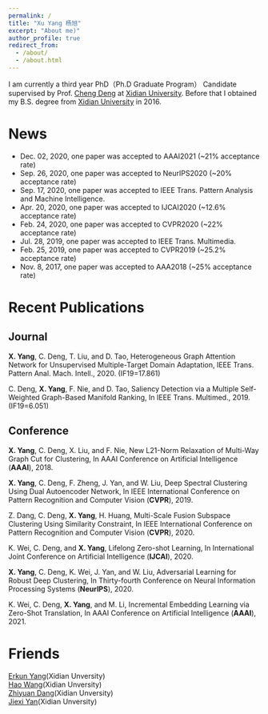```yaml
---
permalink: /
title: "Xu Yang 杨旭"
excerpt: "About me)"
author_profile: true
redirect_from: 
  - /about/
  - /about.html
---
```


I am currently a third year PhD（Ph.D Graduate Program） Candidate supervised by Prof. [Cheng Deng](http://see.xidian.edu.cn/faculty/chdeng/) at [Xidian University](http://www.xidian.edu.cn/). Before that I obtained my B.S. degree from [Xidian University](http://www.xidian.edu.cn/) in 2016.


News
======
* Dec. 02, 2020, one paper was accepted to AAAI2021 (~21% acceptance rate)
* Sep. 26, 2020, one paper was accepted to NeurIPS2020 (~20% acceptance rate)
* Sep. 17, 2020, one paper was accepted to IEEE Trans. Pattern Analysis and Machine Intelligence.
* Apr. 20, 2020, one paper was accepted to IJCAI2020 (~12.6% acceptance rate)
* Feb. 24, 2020, one paper was accepted to CVPR2020 (~22% acceptance rate)
* Jul. 28, 2019, one paper was accepted to IEEE Trans. Multimedia.
* Feb. 25, 2019, one paper was accepted to CVPR2019 (~25.2% acceptance rate)
* Nov. 8, 2017, one paper was accepted to AAA2018 (~25% acceptance rate)



Recent Publications
======

Journal
------
__X. Yang__, C. Deng, T. Liu, and D. Tao, Heterogeneous Graph Attention Network for Unsupervised Multiple-Target Domain Adaptation, IEEE Trans. Pattern Anal. Mach. Intell., 2020. (IF19=17.861)

C. Deng, __X. Yang__, F. Nie, and D. Tao, Saliency Detection via a Multiple Self-Weighted Graph-Based Manifold Ranking, In IEEE Trans. Multimed., 2019. (IF19=6.051)

Conference
------
__X. Yang__, C. Deng, X. Liu, and F. Nie, New L21-Norm Relaxation of Multi-Way Graph Cut for Clustering, In AAAI Conference on Artificial Intelligence (__AAAI__), 2018.

__X. Yang__, C. Deng, F. Zheng, J. Yan, and W. Liu, Deep Spectral Clustering Using Dual Autoencoder Network, In IEEE International Conference on Pattern Recognition and Computer Vision (__CVPR__), 2019.

Z. Dang, C. Deng, __X. Yang__, H. Huang, Multi-Scale Fusion Subspace Clustering Using Similarity Constraint, In IEEE International Conference on Pattern Recognition and Computer Vision (__CVPR__), 2020.

K. Wei, C. Deng, and __X. Yang__, Lifelong Zero-shot Learning, In International Joint Conference on Artificial Intelligence (__IJCAI__), 2020.

__X. Yang__, C. Deng, K. Wei, J. Yan, and W. Liu, Adversarial Learning for Robust Deep Clustering, In Thirty-fourth Conference on Neural Information Processing Systems (__NeurIPS__), 2020.

K. Wei, C. Deng, __X. Yang__, and M. Li, Incremental Embedding Learning via Zero-Shot Translation, In AAAI Conference on Artificial Intelligence (__AAAI__), 2021.

Friends
======
[Erkun Yang](https://yangerkun.github.io/)(Xidian Unversity)  
[Hao Wang](https://haowang1992.github.io/)(Xidian Unversity)   
[Zhiyuan Dang](https://zhiyuandang.github.io/)(Xidian Unversity)  
[Jiexi Yan](https://JiexiYan.github.io)(Xidian Unversity)  
